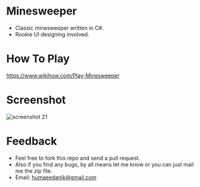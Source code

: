 # Minesweeper
* Classic minesweeper written in C#.
* Rookie UI designing involved.

# How To Play
https://www.wikihow.com/Play-Minesweeper

# Screenshot
![screenshot 21](https://user-images.githubusercontent.com/33657583/39392313-576c4632-4ad5-11e8-86c3-3fc50eb1d3a6.png)

# Feedback
* Feel free to fork this repo and send a pull request.
* Also if you find any bugs, by all means let me know or you can just mail me the zip file.
* Email: humaeedanik@gmail.com
